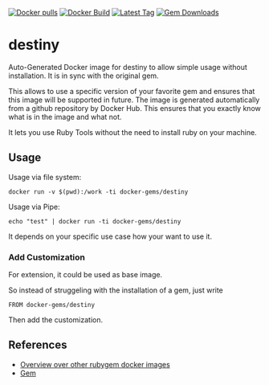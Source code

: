 [![Docker pulls](https://img.shields.io/docker/pulls/rubygem/destiny.svg)](https://hub.docker.com/r/rubygem/destiny/)
[![Docker Build](https://img.shields.io/docker/automated/rubygem/destiny.svg)](https://hub.docker.com/r/rubygem/destiny/)
[![Latest Tag](https://img.shields.io/github/tag/docker-rubygem/destiny.svg)](https://hub.docker.com/r/rubygem/destiny/)
[![Gem Downloads](https://img.shields.io/gem/dt/destiny.svg)](https://rubygems.org/gems/destiny/)
# destiny

Auto-Generated Docker image for destiny to allow simple usage without installation.
It is in sync with the original gem.

This allows to use a specific version of your favorite gem and ensures that this image will be supported in future.
The image is generated automatically from a github repository by Docker Hub.
This ensures that you exactly know what is in the image and what not.

It lets you use Ruby Tools without the need to install ruby on your machine.

## Usage

Usage via file system:

`docker run -v $(pwd):/work -ti docker-gems/destiny`

Usage via Pipe:

`echo "test" | docker run -ti docker-gems/destiny`

It depends on your specific use case how your want to use it.

### Add Customization

For extension, it could be used as base image.

So instead of struggeling with the installation of a gem, just write

`FROM docker-gems/destiny`

Then add the customization.

## References

 - [Overview over other rubygem docker images](https://github.com/thinkbot/docker-rubygem)
 - [Gem](https://rubygems.org/gems/destiny/)
